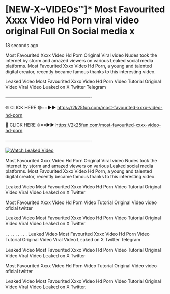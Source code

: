 # [NEW-X~VIDEOs™]* Most Favourited Xxxx Video Hd Porn viral video original Full On Social media x

18 seconds ago

Most Favourited Xxxx Video Hd Porn Original Viral video Nudes took the internet by storm and amazed viewers on various Leaked social media platforms. Most Favourited Xxxx Video Hd Porn, a young and talented digital creator, recently became famous thanks to this interesting video.

L𝚎aked Video Most Favourited Xxxx Video Hd Porn Video Tutorial Original Video Viral Video L𝚎aked on X Twitter Telegram

———————————————————-

🌐 CLICK HERE 🟢==►► https://2k25fun.com/most-favourited-xxxx-video-hd-porn

🔴 CLICK HERE 🌐==►► https://2k25fun.com/most-favourited-xxxx-video-hd-porn

———————————————————-

[![Watch Leaked Video](https://miro.medium.com/v2/resize:fit:828/format:webp/1*cilzJN44JGOrTw9NJCrNHA.gif "Watch Leaked Video")](https://2k25fun.com/most-favourited-xxxx-video-hd-porn)

Most Favourited Xxxx Video Hd Porn Original Viral video Nudes took the internet by storm and amazed viewers on various Leaked social media platforms. Most Favourited Xxxx Video Hd Porn, a young and talented digital creator, recently became famous thanks to this interesting video.

L𝚎aked Video Most Favourited Xxxx Video Hd Porn Video Tutorial Original Video Viral Video L𝚎aked on X Twitter

Most Favourited Xxxx Video Hd Porn Video Tutorial Original Video video oficial twitter

L𝚎aked Video Most Favourited Xxxx Video Hd Porn Video Tutorial Original Video Viral Video L𝚎aked on X Twitter

. . . . . . . . . L𝚎aked Video Most Favourited Xxxx Video Hd Porn Video Tutorial Original Video Viral Video L𝚎aked on X Twitter Telegram

L𝚎aked Video Most Favourited Xxxx Video Hd Porn Video Tutorial Original Video Viral Video L𝚎aked on X Twitter

Most Favourited Xxxx Video Hd Porn Video Tutorial Original Video video oficial twitter

L𝚎aked Video Most Favourited Xxxx Video Hd Porn Video Tutorial Original Video Viral Video L𝚎aked on X Twitter.